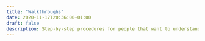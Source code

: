 ```yaml
---
title: "Walkthroughs"
date: 2020-11-17T20:36:00+01:00
draft: false
description: Step-by-step procedures for people that want to understand what is going on.
---
```

